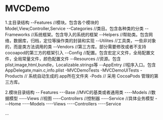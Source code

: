 # MVCDemo
1.主目录结构
--Features         //模块。包含各个模块的Model,View,Controller,Service
--Categories            //类目。包含各种类的分类
--Frameworks        //系统框架。包含导入的系统的框架
--Helpers           //帮助类。包含网络，数据库，归档，定位等操作类的封装和实现
--Utilites       //工具类，一些非对象的，而是类方法调用的类
--Vendors           //第三方库。部分需要修改或者不支持cocoapod的第三方的框架引入
--Config                //配置。包含宏定义文件，全局配置文件，全局常量文件，颜色配置文件
--Resources         //资源。包含plist,image,html,bundle，Localizable.strings等
--AppEntry          //程序入口。包含AppDelegate,main.c,info.plist
-MVCDemoTests
-MVCDemoUITests
-Products           // 系统自动生成的.app所在文件夹
-Pods                   // 采用 CocoaPods 管理的第三方库。

2.模块目录结构
-- Features
---Base             //MVC的基类或者通用类
----Models      //数据模型
----Views       //视图
----Controllers //控制器
----Service     //具体业务模型
---Home
----Models
----Views
----Controllers
----Service

...
